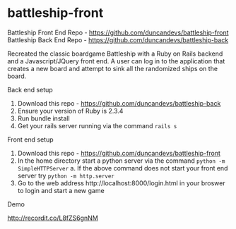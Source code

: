 # battleship-front

Battleship Front End Repo - https://github.com/duncandevs/battleship-front
Battleship Back End Repo - https://github.com/duncandevs/battleship-back

Recreated the classic boardgame Battleship with a Ruby on Rails backend and a Javascript/JQuery front end. A user can log in to the application that creates a new board and attempt to sink all the randomized ships on the board.

Back end setup 
1. Download this repo - https://github.com/duncandevs/battleship-back
2. Ensure your version of Ruby is 2.3.4
3. Run bundle install
4. Get your rails server running via the command `rails s`

Front end setup
1. Download this repo - https://github.com/duncandevs/battleship-front
2. In the home directory start a python server via the command `python -m SimpleHTTPServer`
	a. If the above command does not start your front end server try `python -m http.server`
3. Go to the web address http://localhost:8000/login.html in your broswer to login and start a new game 

Demo

http://recordit.co/L8fZS6gnNM